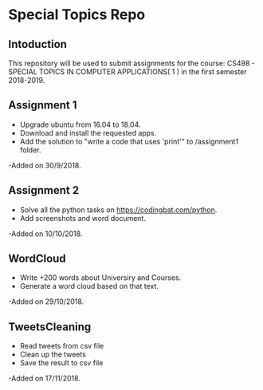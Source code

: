 # Special Topics Repo
## Intoduction
This repository will be used to submit assignments for the course: CS498 - SPECIAL TOPICS IN COMPUTER APPLICATIONS( 1 ) in the first semester 2018-2019.

## Assignment 1
- Upgrade ubuntu from 16.04 to 18.04.
- Download and install the requested apps.
- Add the solution to "write a code that uses 'print'" to /assignment1 folder.

-Added on 30/9/2018.

## Assignment 2
- Solve all the python tasks on https://codingbat.com/python.
- Add screenshots and word document.

-Added on 10/10/2018.


## WordCloud
- Write +200 words about Universiry and Courses.
- Generate a word cloud based on that text.

-Added on 29/10/2018.


## TweetsCleaning
- Read tweets from csv file
- Clean up the tweets
- Save the result to csv file

-Added on 17/11/2018.


